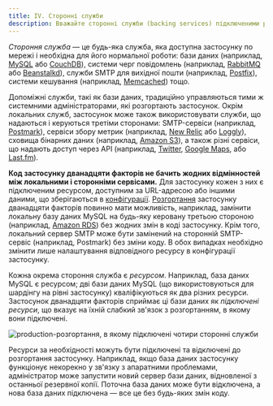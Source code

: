 ```yaml
---
title: IV. Сторонні служби
description: Вважайте сторонні служби (backing services) підключеними ресурсами
---
```

*Стороння служба* — це будь-яка служба, яка доступна застосунку по мережі і необхідна для його нормальної роботи: бази даних (наприклад, [MySQL](http://dev.mysql.com/) або [CouchDB](http://couchdb.apache.org/)), системи черг повідомлень (наприклад, [RabbitMQ](http://www.rabbitmq.com/) або [Beanstalkd](https://beanstalkd.github.io)), служби SMTP для вихідної пошти (наприклад, [Postfix](http://www.postfix.org/)), системи кешування (наприклад, [Memcached](http://memcached.org/)) тощо.

Допоміжні служби, такі як бази даних, традиційно управляються тими ж системними адміністраторами, які розгортають застосунок. Окрім локальних служб, застосунок може також використовувати служби, що надаються і керуються третіми сторонами: SMTP-сервіси (наприклад, [Postmark](http://postmarkapp.com/)), сервіси збору метрик (наприклад, [New Relic](http://newrelic.com/) або [Loggly](http://www.loggly.com/)), сховища бінарних даних (наприклад, [Amazon S3](http://aws.amazon.com/s3/)), а також різні сервіси, що надають доступ через API (наприклад, [Twitter](http://dev.twitter.com/), [Google Maps](https://developers.google.com/maps/), або [Last.fm](http://www.last.fm/api)).

**Код застосунку дванадцяти факторів не бачить жодних відмінностей між локальними і сторонніми сервісами.** Для застосунку кожен з них є підключеним ресурсом, доступним за URL-адресою або іншими даними, що зберігаються в [конфігурації](./config). [Розгортання](./codebase) застосунку дванадцяти факторів повинно мати можливість, наприклад, замінити локальну базу даних MySQL на будь-яку керовану третьою стороною (наприклад, [Amazon RDS](http://aws.amazon.com/rds/)) без жодних змін в коді застосунку. Крім того, локальний сервер SMTP може бути замінений на сторонній SMTP-сервіс (наприклад, Postmark) без зміни коду. В обох випадках необхідно змінити лише налаштування відповідного ресурсу в конфігурації застосунку.

Кожна окрема стороння служба є *ресурсом*. Наприклад, база даних MySQL є ресурсом; дві бази даних MySQL (що використовуються для шардінгу на рівні застосунку) кваліфікуються як два різних ресурси. Застосунок дванадцяти факторів сприймає ці бази даних як *підключені ресурси*, що вказує на їхній слабкий зв'язок з розгортанням, в якому вони підключені.

<img src="/images/attached-resources.png" class="full" alt="production-розгортання, в якому підключені чотири сторонні служби" />

Ресурси за необхідності можуть бути підключені та відключені до розгортання застосунку. Наприклад, якщо база даних застосунку функціонує некорекно у зв'язку з апаратними проблемами, адміністратор може запустити новий сервер бази даних, відновленої з останньої резервної копії. Поточна база даних може бути відключена, а нова база даних підключена — все це без будь-яких змін коду.
